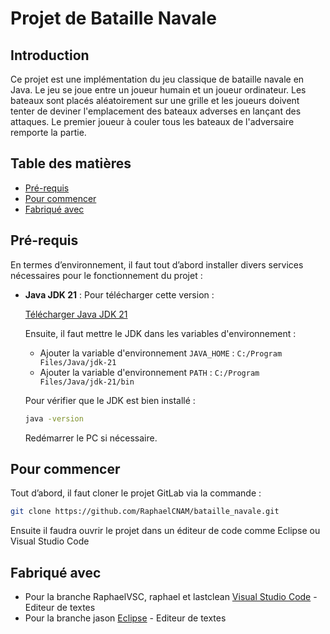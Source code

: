 # Projet de Bataille Navale

## Introduction

Ce projet est une implémentation du jeu classique de bataille navale en Java. Le jeu se joue entre un joueur humain et un joueur ordinateur. Les bateaux sont placés aléatoirement sur une grille et les joueurs doivent tenter de deviner l'emplacement des bateaux adverses en lançant des attaques. Le premier joueur à couler tous les bateaux de l'adversaire remporte la partie.

## Table des matières

- [Pré-requis](#pré-requis)
- [Pour commencer](#pour-commencer)
- [Fabriqué avec](#fabriqué-avec)

## Pré-requis

En termes d’environnement, il faut tout d’abord installer divers services nécessaires pour le fonctionnement du projet :

- **Java JDK 21** : Pour télécharger cette version :

  [Télécharger Java JDK 21](https://www.oracle.com/fr/java/technologies/downloads/#java21)

  Ensuite, il faut mettre le JDK dans les variables d'environnement :

  - Ajouter la variable d'environnement `JAVA_HOME` : `C:/Program Files/Java/jdk-21`
  - Ajouter la variable d'environnement `PATH` : `C:/Program Files/Java/jdk-21/bin`

  Pour vérifier que le JDK est bien installé :

  ```bash
  java -version
  ```

  Redémarrer le PC si nécessaire.

## Pour commencer

Tout d’abord, il faut cloner le projet GitLab via la commande :

```bash
git clone https://github.com/RaphaelCNAM/bataille_navale.git
```

Ensuite il faudra ouvrir le projet dans un éditeur de code comme Eclipse ou Visual Studio Code

## Fabriqué avec

- Pour la branche RaphaelVSC, raphael et lastclean [Visual Studio Code](https://code.visualstudio.com/) - Editeur de textes
- Pour la branche jason [Eclipse](https://www.eclipse.org) - Editeur de textes
